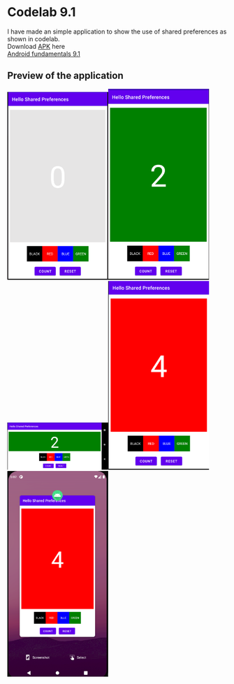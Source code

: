 # Codelab 9.1

I have made an simple application to show the use of shared preferences as shown in codelab.
<br>
Download [APK](https://github.com/imAtulSharma/Codelab/releases/download/v4.0/app-debug.apk) here
<br>
[Android fundamentals 9.1](https://codelabs.developers.google.com/codelabs/android-training-shared-preferences/index.html?index=..%2F..%2Fandroid-training#0)

## Preview of the application

<img title="" src="https://raw.githubusercontent.com/imAtulSharma/imAtulSharma/master/CDN/AndroidApplicationsPreviews/Codelab/9.1/01.PNG" alt="" width="231"><img title="" src="https://raw.githubusercontent.com/imAtulSharma/imAtulSharma/master/CDN/AndroidApplicationsPreviews/Codelab/9.1/02.PNG" alt="" width="231">
<img title="" src="https://raw.githubusercontent.com/imAtulSharma/imAtulSharma/master/CDN/AndroidApplicationsPreviews/Codelab/9.1/03.PNG" alt="" width="231"><img title="" src="https://raw.githubusercontent.com/imAtulSharma/imAtulSharma/master/CDN/AndroidApplicationsPreviews/Codelab/9.1/04.PNG" alt="" width="231">
<img title="" src="https://raw.githubusercontent.com/imAtulSharma/imAtulSharma/master/CDN/AndroidApplicationsPreviews/Codelab/9.1/05.PNG" alt="" width="231">


